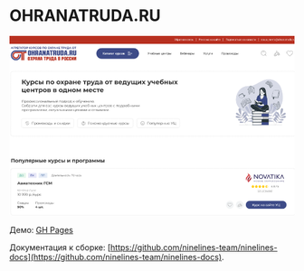 # OHRANATRUDA.RU

![img.png](img.png)

Демо: [GH Pages](https://ovcharov2v.github.io/ot/)

Документация к сборке: [https://github.com/ninelines-team/ninelines-docs](https://github.com/ninelines-team/ninelines-docs).
